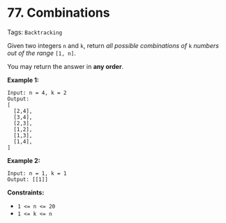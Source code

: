 # 77. Combinations

Tags: `Backtracking`

Given two integers `n` and `k`, return _all possible combinations of_ `k` _numbers out of the range_ `[1, n]`.

You may return the answer in **any order**.

**Example 1:**

```
Input: n = 4, k = 2
Output:
[
  [2,4],
  [3,4],
  [2,3],
  [1,2],
  [1,3],
  [1,4],
]
```

**Example 2:**

```
Input: n = 1, k = 1
Output: [[1]]
```

**Constraints:**

*   `1 <= n <= 20`
*   `1 <= k <= n`